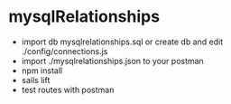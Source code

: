 # mysqlRelationships

- import db mysqlrelationships.sql or create db and edit ./config/connections.js
- import ./mysqlrelationships.json to your postman
- npm install
- sails lift
- test routes with postman

